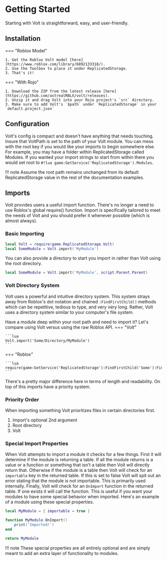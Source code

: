# Getting Started
Starting with Volt is straightforward, easy, and user-friendly.

## Installation
=== "Roblox Model"

    1. Get the Roblox Volt model [here](https://www.roblox.com/library/6892133318/).
    2. Use the Toolbox to place it under ReplicatedStorage.
    3. That's it!

=== "With Rojo"

    1. Download the ZIP from the latest release [here](https://github.com/astrealRBLX/volt/releases).
    2. Unzip it and drag Volt into your Rojo project's `src` directory.
    3. Make sure to add Volt's `$path` under `ReplicatedStorage` in your `default.project.json`

## Configuration
Volt's config is compact and doesn't have anything that needs touching. Insure that VoltPath is set to the path of your Volt module. You can mess with the root key if you would like your imports to begin somewhere else. For example, you may have a folder within ReplicatedStorage called Modules. If you wanted your import strings to start from within there you would set root to `#!lua game:GetService('ReplicatedStorage').Modules`.

!!! note
    Assume the root path remains unchanged from its default ReplicatedStorage value in the rest of the documentation examples.

## Imports
Volt provides users a useful import function. There's no longer a need to use Roblox's global require() function. Import is specifically tailored to meet the needs of Volt and you should prefer it whenever possible (which is almost always).

### Basic Importing
```lua
local Volt = require(game.ReplicatedStorage.Volt)
local SomeModule = Volt.import('MyModule')
```
You can also provide a directory to start you import in rather than Volt using the root directory.
```lua
local SomeModule = Volt.import('MyModule', script.Parent.Parent)
```

### Volt Directory System
Volt uses a powerful and intuitive directory system. This system strays away from Roblox's dot notation and chained `:FindFirstChild()` methods which can be repetitive, tedious to type, and very very long. Rather, Volt uses a directory system similar to your computer's file system.

Have a module deep within your root path and need to import it? Let's compare using Volt versus using the raw Roblox API.
=== "Volt"

    ```lua
    Volt.import('Some/Directory/MyModule')
    ```

=== "Roblox"

    ```lua
    require(game:GetService('ReplicatedStorage'):FindFirstChild('Some'):FindFirstChild('Directory'):FindFirstChild('MyModule'))
    ```

There's a pretty major difference here in terms of length and readability. On top of this imports have a priority system.

### Priority Order
When importing something Volt prioritizes files in certain directories first.

1. Import's optional 2nd argument
2. Root directory
3. Volt

### Special Import Properties
When Volt attempts to import a module it checks for a few things. First it will determine if the module is returning a table. If all the module returns is a value or a function or something that isn't a table then Volt will directly return that. Otherwise if the module is a table then Volt will check for an `importable` key in the returned table. If this is set to false Volt will spit out an error stating that the module is not importable. This is primarily used internally. Finally, Volt will check for an `OnImport` function in the returned table. If one exists it will call the function. This is useful if you want your modules to have some special behavior when imported. Here's an example of a module using these special properties.
```lua
local MyModule = { importable = true }

function MyModule.OnImport()
    print('Imported!')
end

return MyModule
```
!!! note
    These special properties are all entirely optional and are simply meant to add an extra layer of functionality to modules.


